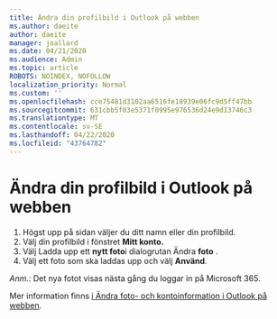 ```yaml
---
title: Ändra din profilbild i Outlook på webben
ms.author: daeite
author: daeite
manager: joallard
ms.date: 04/21/2020
ms.audience: Admin
ms.topic: article
ROBOTS: NOINDEX, NOFOLLOW
localization_priority: Normal
ms.custom: ''
ms.openlocfilehash: cce75481d3102aa6516fe18939e06fc9d5ff47bb
ms.sourcegitcommit: 631cbb5f03e5371f0995e976536d24e9d13746c3
ms.translationtype: MT
ms.contentlocale: sv-SE
ms.lasthandoff: 04/22/2020
ms.locfileid: "43764782"
---
```

# <a name="change-your-profile-picture-in-outlook-on-the-web"></a>Ändra din profilbild i Outlook på webben

1. Högst upp på sidan väljer du ditt namn eller din profilbild.
1. Välj din profilbild i fönstret **Mitt konto.**
1. Välj Ladda upp ett **nytt foto**i dialogrutan Ändra **foto** .
1. Välj ett foto som ska laddas upp och välj **Använd**.

*Anm.:* Det nya fotot visas nästa gång du loggar in på Microsoft 365.

Mer information finns [i Ändra foto- och kontoinformation i Outlook på webben](https://support.office.com/article/b2dbb289-851d-4bed-93c3-3e136f5659ec).